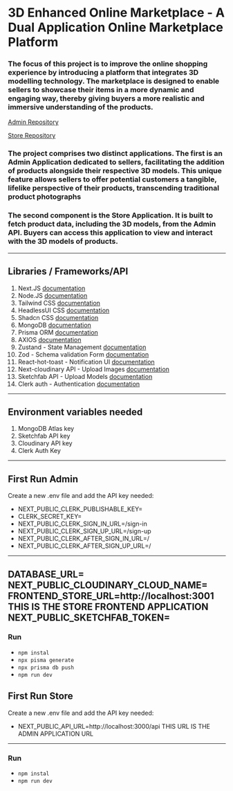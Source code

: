 # 3D Enhanced Online Marketplace - A Dual Application Online Marketplace Platform

### The focus of this project is to improve the online shopping experience by introducing a platform that integrates 3D modelling technology. The marketplace is designed to enable sellers to showcase their items in a more dynamic and engaging way, thereby giving buyers a more realistic and immersive understanding of the products.


[Admin Repository](https://github.com/jonataspaz/quackmarket-admin)


[Store Repository](https://github.com/jonataspaz/quackmarket-store)

### The project comprises two distinct applications. The first is an Admin Application dedicated to sellers, facilitating the addition of products alongside their respective 3D models. This unique feature allows sellers to offer potential customers a tangible, lifelike perspective of their products, transcending traditional product photographs


### The second component is the Store Application. It is built to fetch product data, including the 3D models, from the Admin API. Buyers can access this application to view and interact with the 3D models of products.

---

## Libraries / Frameworks/API

1. Next.JS [documentation](https://nextjs.org/docs)
2. Node.JS [documentation](https://nodejs.org/en/docs)
3. Tailwind CSS [documentation](https://v2.tailwindcss.com/docs)
4. HeadlessUI CSS [documentation](https://headlessui.com/)
5. Shadcn CSS [documentation](https://ui.shadcn.com/)
6. MongoDB [documentation](https://www.mongodb.com/docs/)
7. Prisma ORM [documentation](https://www.prisma.io/docs/concepts/database-connectors/mongodb)
8. AXIOS [documentation](https://axios-http.com/docs/intro)
9. Zustand - State Management [documentation](https://docs.pmnd.rs/zustand/getting-started/introduction)
10. Zod - Schema validation Form [documentation](https://zod.dev/)
11. React-hot-toast - Notification UI [documentation](https://react-hot-toast.com/docs)
12. Next-cloudinary API - Upload Images [documentation](https://cloudinary.com/documentation/image_upload_api_reference)
13. Sketchfab API - Upload Models [documentation](https://sketchfab.com/developers)
14. Clerk auth - Authentication [documentation](https://clerk.com/)
 
---

## Environment variables needed

1. MongoDB Atlas key
2. Sketchfab API key
3. Cloudinary API key
4. Clerk Auth Key
   
---

## First Run Admin

Create a new .env file and add the API key needed:

* NEXT_PUBLIC_CLERK_PUBLISHABLE_KEY=
* CLERK_SECRET_KEY=
* NEXT_PUBLIC_CLERK_SIGN_IN_URL=/sign-in
* NEXT_PUBLIC_CLERK_SIGN_UP_URL=/sign-up
* NEXT_PUBLIC_CLERK_AFTER_SIGN_IN_URL=/
* NEXT_PUBLIC_CLERK_AFTER_SIGN_UP_URL=/

---

DATABASE_URL=
NEXT_PUBLIC_CLOUDINARY_CLOUD_NAME=
FRONTEND_STORE_URL=http://localhost:3001 THIS IS THE STORE FRONTEND APPLICATION
NEXT_PUBLIC_SKETCHFAB_TOKEN=
---

### Run

* `npm instal`
* `npx pisma generate`
* `npx prisma db push`
* `npm run dev`

## First Run Store

Create a new .env file and add the API key needed:

* NEXT_PUBLIC_API_URL=http://localhost:3000/api THIS URL IS THE ADMIN APPLICATION URL

---

### Run
* `npm instal`
* `npm run dev`
